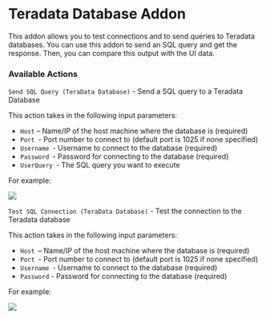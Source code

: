 # Teradata Database Addon

This addon allows you to test connections and to send queries to Teradata databases. You can use this addon to send an SQL query and get the response. Then, you can compare this output with the UI data.

### **Available Actions**

`Send SQL Query (TeraData Database)` - Send a SQL query to a Teradata Database

This action takes in the following input parameters:

* `Host` – Name/IP of the host machine where the database is (required)
* `Port `- Port number to connect to (default port is 1025 if none specified)
* `Username `- Username to connect to the database (required)
* `Password `- Password for connecting to the database (required)
* `UserQuery `- The SQL query you want to execute

For example:

![](../../.gitbook/assets/teradata-addon.png)



`Test SQL Connection (TeraData Database)` - Test the connection to the Teradata database

This action takes in the following input parameters:

* `Host `– Name/IP of the host machine where the database is (required)
* `Port `- Port number to connect to (default port is 1025 if none specified)
* `Username `- Username to connect to the database (required)
* `Password` - Password for connecting to the database (required)

For example:

![](../../.gitbook/assets/teradata-addon-2.png)
